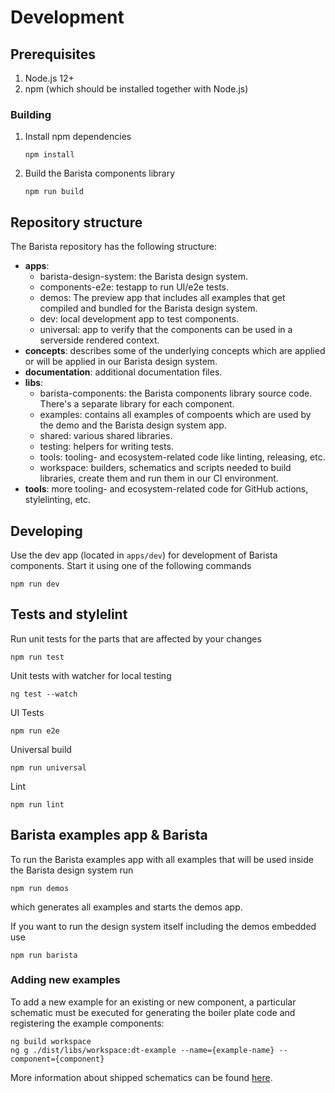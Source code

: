 # Development

## Prerequisites

1. Node.js 12+
2. npm (which should be installed together with Node.js)

### Building

1. Install npm dependencies
   ```
   npm install
   ```
2. Build the Barista components library
   ```
   npm run build
   ```

## Repository structure

The Barista repository has the following structure:

- **apps**:
  - barista-design-system: the Barista design system.
  - components-e2e: testapp to run UI/e2e tests.
  - demos: The preview app that includes all examples that get compiled and
    bundled for the Barista design system.
  - dev: local development app to test components.
  - universal: app to verify that the components can be used in a serverside
    rendered context.
- **concepts**: describes some of the underlying concepts which are applied or
  will be applied in our Barista design system.
- **documentation**: additional documentation files.
- **libs**:
  - barista-components: the Barista components library source code. There's a
    separate library for each component.
  - examples: contains all examples of compoents which are used by the demo and
    the Barista design system app.
  - shared: various shared libraries.
  - testing: helpers for writing tests.
  - tools: tooling- and ecosystem-related code like linting, releasing, etc.
  - workspace: builders, schematics and scripts needed to build libraries,
    create them and run them in our CI environment.
- **tools**: more tooling- and ecosystem-related code for GitHub actions,
  stylelinting, etc.

## Developing

Use the dev app (located in `apps/dev`) for development of Barista components.
Start it using one of the following commands

```
npm run dev
```

## Tests and stylelint

Run unit tests for the parts that are affected by your changes

```
npm run test
```

Unit tests with watcher for local testing

```
ng test --watch
```

UI Tests

```
npm run e2e
```

Universal build

```
npm run universal
```

Lint

```
npm run lint
```

## Barista examples app & Barista

To run the Barista examples app with all examples that will be used inside the
Barista design system run

```
npm run demos
```

which generates all examples and starts the demos app.

If you want to run the design system itself including the demos embedded use

```
npm run barista
```

### Adding new examples

To add a new example for an existing or new component, a particular schematic
must be executed for generating the boiler plate code and registering the
example components:

```
ng build workspace
ng g ./dist/libs/workspace:dt-example --name={example-name} --component={component}
```

More information about shipped schematics can be found
[here](./libs/workspace/src/schematics/dt-component-example/README.md).

